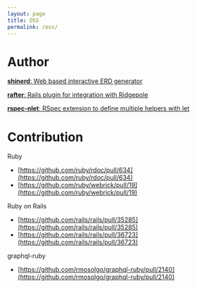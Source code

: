 ```yaml
---
layout: page
title: OSS
permalink: /oss/
---
```


# Author
[__shinerd__: Web based interactive ERD generator](https://github.com/masakazutakewaka/shinerd)

[__rafter__: Rails plugin for integration with Ridgepole](https://github.com/masakazutakewaka/rafter)

[__rspec-nlet__: RSpec extension to define multiple helpers with let](https://github.com/masakazutakewaka/rspec-nlet)

# Contribution
Ruby
- [https://github.com/ruby/rdoc/pull/634](https://github.com/ruby/rdoc/pull/634)
- [https://github.com/ruby/webrick/pull/19](https://github.com/ruby/webrick/pull/19)

Ruby on Rails
- [https://github.com/rails/rails/pull/35285](https://github.com/rails/rails/pull/35285)
- [https://github.com/rails/rails/pull/36723](https://github.com/rails/rails/pull/36723)

graphql-ruby
- [https://github.com/rmosolgo/graphql-ruby/pull/2140](https://github.com/rmosolgo/graphql-ruby/pull/2140)
